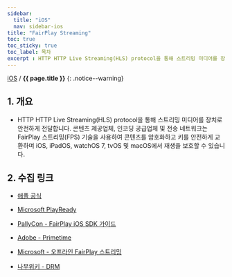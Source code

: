 ```yaml
---
sidebar:
  title: "iOS"
  nav: sidebar-ios
title: "FairPlay Streaming"
toc: true
toc_sticky: true
toc_label: 목차
excerpt : HTTP HTTP Live Streaming(HLS) protocol을 통해 스트리밍 미디어를 장치로 안전하게 전달합니다. 콘텐츠 제공업체, 인코딩 공급업체 및 전송 네트워크는 FairPlay 스트리밍(FPS) 기술을 사용하여 콘텐츠를 암호화하고 키를 안전하게 교환하며 iOS, iPadOS, watchOS 7, tvOS 및 macOS에서 재생을 보호할 수 있습니다.
---
```

[iOS](/ios/) / **{{ page.title }}**
{: .notice--warning}

## 1. 개요
- HTTP HTTP Live Streaming(HLS) protocol을 통해 스트리밍 미디어를 장치로 안전하게 전달합니다. 콘텐츠 제공업체, 인코딩 공급업체 및 전송 네트워크는 FairPlay 스트리밍(FPS) 기술을 사용하여 콘텐츠를 암호화하고 키를 안전하게 교환하며 iOS, iPadOS, watchOS 7, tvOS 및 macOS에서 재생을 보호할 수 있습니다.

## 2. 수집 링크

* [애플 공식](https://developer.apple.com/streaming/fps/)

* [Microsoft PlayReady](https://docs.microsoft.com/ko-kr/azure/media-services/previous/media-services-protect-hls-with-fairplay)

* [PallyCon - FairPlay iOS SDK 가이드](https://pallycon.com/docs/ko/multidrm/clients/fairplay-ios/)

* [Adobe - Primetime](https://experienceleague.adobe.com/docs/primetime/drm/multi-drm-workflows/package-license-play/fairplay-workflow.html?lang=ko)

* [Microsoft - 오프라인 FairPlay 스트리밍](https://docs.microsoft.com/ko-kr/azure/media-services/latest/drm-offline-fairplay-for-ios-concept)

* [나무위키 - DRM](https://namu.wiki/w/DRM)
